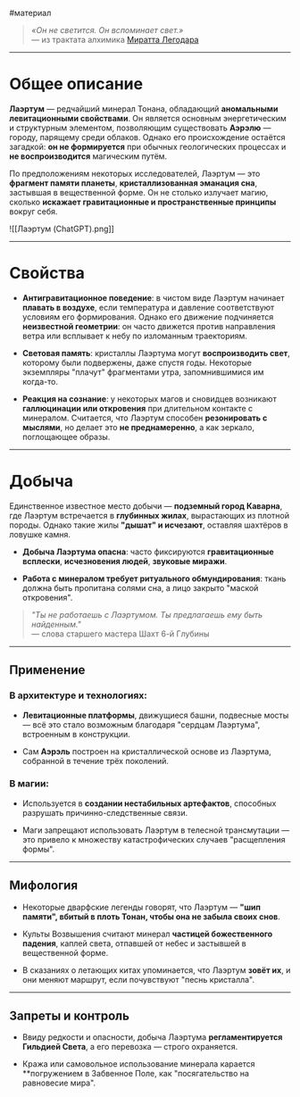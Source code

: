 #материал 

> _«Он не светится. Он вспоминает свет.»_  
> — из трактата алхимика [Миратта Легодара][1]

---

# Общее описание

**Лаэртум** — редчайший минерал Тонана, обладающий **аномальными левитационными свойствами**. Он является основным энергетическим и структурным элементом, позволяющим существовать **Аэрэлю** — городу, парящему среди облаков. Однако его происхождение остаётся загадкой: **он не формируется** при обычных геологических процессах и **не воспроизводится** магическим путём.

По предположениям некоторых исследователей, Лаэртум — это **фрагмент памяти планеты**, **кристаллизованная эманация сна**, застывшая в вещественной форме. Он не столько излучает магию, сколько **искажает гравитационные и пространственные принципы** вокруг себя.

![[Лаэртум (ChatGPT).png]]

---

# Свойства

- **Антигравитационное поведение**: в чистом виде Лаэртум начинает **плавать в воздухе**, если температура и давление соответствуют условиям его формирования. Однако его движение подчиняется **неизвестной геометрии**: он часто движется против направления ветра или всплывает к небу по изломанным траекториям.
    
- **Световая память**: кристаллы Лаэртума могут **воспроизводить свет**, которому были подвержены, даже спустя годы. Некоторые экземпляры "плачут" фрагментами утра, запомнившимися им когда-то.
    
- **Реакция на сознание**: у некоторых магов и сновидцев возникают **галлюцинации или откровения** при длительном контакте с минералом. Считается, что Лаэртум способен **резонировать с мыслями**, но делает это **не преднамеренно**, а как зеркало, поглощающее образы.
    

---

# Добыча

Единственное известное место добычи — **подземный город Каварна**, где Лаэртум встречается в **глубинных жилах**, вырастающих из плотной породы. Однако такие жилы **"дышат" и исчезают**, оставляя шахтёров в ловушке камня.

- **Добыча Лаэртума опасна**: часто фиксируются **гравитационные всплески**, **исчезновения людей**, **звуковые миражи**.
    
- **Работа с минералом требует ритуального обмундирования**: ткань должна быть пропитана солями сна, а лицо закрыто "маской откровения".
    

> _"Ты не работаешь с Лаэртумом. Ты предлагаешь ему быть найденным."_  
> — слова старшего мастера Шахт 6-й Глубины

---

## Применение

### В архитектуре и технологиях:

- **Левитационные платформы**, движущиеся башни, подвесные мосты — всё это стало возможным благодаря "сердцам Лаэртума", встроенным в конструкции.
    
- Сам **Аэрэль** построен на кристаллической основе из Лаэртума, собранной в течение трёх поколений.
    

### В магии:

- Используется в **создании нестабильных артефактов**, способных разрушать причинно-следственные связи.
    
- Маги запрещают использовать Лаэртум в телесной трансмутации — это привело к множеству катастрофических случаев "расщепления формы".
    

---

## Мифология

- Некоторые дварфские легенды говорят, что Лаэртум — **"шип памяти", вбитый в плоть Тонан, чтобы она не забыла своих снов**.
    
- Культы Возвышения считают минерал **частицей божественного падения**, каплей света, отпавшей от небес и застывшей в вещественной форме.
    
- В сказаниях о летающих китах упоминается, что Лаэртум **зовёт их**, и они меняют маршрут, если почувствуют "песнь кристалла".
    

---

## Запреты и контроль

- Ввиду редкости и опасности, добыча Лаэртума **регламентируется Гильдией Света**, а его перевозка — строго охраняется.
    
- Кража или самовольное использование минерала карается **погружением в Забвенное Поле, как "посягательство на равновесие мира".
    



[1]: obsidian://open?vault=fantasy-world&file=%D0%9C%D0%B8%D1%80%D0%B0%D1%82%D1%82%20%D0%9B%D0%B5%D0%B3%D0%BE%D0%B4%D0%B0%D1%80